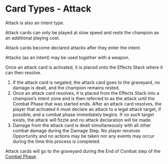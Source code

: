 # Card Types - Attack

Attack is also an intent type.

Attack cards can only be played at slow speed and rests the champion as an additional playing cost.

Attack cards become declared attacks after they enter the intent.&#x20;

Attacks (as an intent) may be used together with a weapon.&#x20;

Once an attack card is activated, it is placed onto the Effects Stack where it can then resolve.

1. If the attack card is negated, the attack card goes to the graveyard, no damage is dealt, and the champion remains rested.
2. Once an attack card resolves, it is placed from the Effects Stack into a champion’s intent zone and is then referred to as the attack until the Combat Phase that was started ends. After an attack card resolves, the player that activated it must declare an attack to a legal attack target, if possible, and a combat phase immediately begins. If no such target exists, the attack will fizzle and no attack declaration will be made.
3. Damage from the attack card is dealt simultaneously with all other combat damage during the Damage Step. No player receives Opportunity and no actions may be taken nor any events may occur during the time this process is completed.

Attack cards will go to the graveyard during the End of Combat step of the [Combat Phase](../../game-mechanics/game-mechanics-turn-order/turn-order-combat-phase/).
